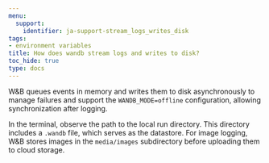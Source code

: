 ```yaml
---
menu:
  support:
    identifier: ja-support-stream_logs_writes_disk
tags:
- environment variables
title: How does wandb stream logs and writes to disk?
toc_hide: true
type: docs
---
```


W&B queues events in memory and writes them to disk asynchronously to manage failures and support the `WANDB_MODE=offline` configuration, allowing synchronization after logging.

In the terminal, observe the path to the local run directory. This directory includes a `.wandb` file, which serves as the datastore. For image logging, W&B stores images in the `media/images` subdirectory before uploading them to cloud storage.